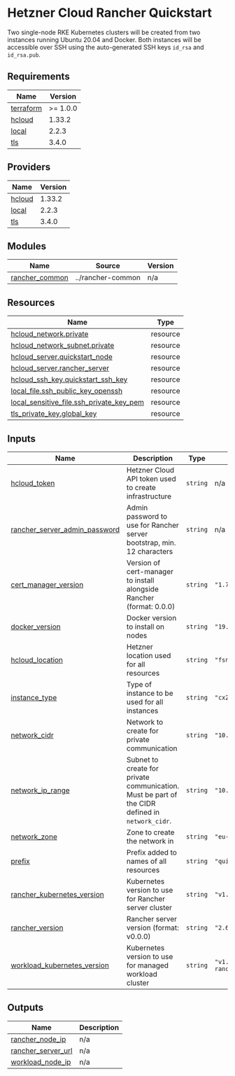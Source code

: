 # Hetzner Cloud Rancher Quickstart

Two single-node RKE Kubernetes clusters will be created from two instances running Ubuntu 20.04 and Docker.
Both instances will be accessible over SSH using the auto-generated SSH keys `id_rsa` and `id_rsa.pub`.

<!-- BEGIN_TF_DOCS -->
## Requirements

| Name | Version |
|------|---------|
| <a name="requirement_terraform"></a> [terraform](#requirement\_terraform) | >= 1.0.0 |
| <a name="requirement_hcloud"></a> [hcloud](#requirement\_hcloud) | 1.33.2 |
| <a name="requirement_local"></a> [local](#requirement\_local) | 2.2.3 |
| <a name="requirement_tls"></a> [tls](#requirement\_tls) | 3.4.0 |

## Providers

| Name | Version |
|------|---------|
| <a name="provider_hcloud"></a> [hcloud](#provider\_hcloud) | 1.33.2 |
| <a name="provider_local"></a> [local](#provider\_local) | 2.2.3 |
| <a name="provider_tls"></a> [tls](#provider\_tls) | 3.4.0 |

## Modules

| Name | Source | Version |
|------|--------|---------|
| <a name="module_rancher_common"></a> [rancher\_common](#module\_rancher\_common) | ../rancher-common | n/a |

## Resources

| Name | Type |
|------|------|
| [hcloud_network.private](https://registry.terraform.io/providers/hetznercloud/hcloud/1.33.2/docs/resources/network) | resource |
| [hcloud_network_subnet.private](https://registry.terraform.io/providers/hetznercloud/hcloud/1.33.2/docs/resources/network_subnet) | resource |
| [hcloud_server.quickstart_node](https://registry.terraform.io/providers/hetznercloud/hcloud/1.33.2/docs/resources/server) | resource |
| [hcloud_server.rancher_server](https://registry.terraform.io/providers/hetznercloud/hcloud/1.33.2/docs/resources/server) | resource |
| [hcloud_ssh_key.quickstart_ssh_key](https://registry.terraform.io/providers/hetznercloud/hcloud/1.33.2/docs/resources/ssh_key) | resource |
| [local_file.ssh_public_key_openssh](https://registry.terraform.io/providers/hashicorp/local/2.2.3/docs/resources/file) | resource |
| [local_sensitive_file.ssh_private_key_pem](https://registry.terraform.io/providers/hashicorp/local/2.2.3/docs/resources/sensitive_file) | resource |
| [tls_private_key.global_key](https://registry.terraform.io/providers/hashicorp/tls/3.4.0/docs/resources/private_key) | resource |

## Inputs

| Name | Description | Type | Default | Required |
|------|-------------|------|---------|:--------:|
| <a name="input_hcloud_token"></a> [hcloud\_token](#input\_hcloud\_token) | Hetzner Cloud API token used to create infrastructure | `string` | n/a | yes |
| <a name="input_rancher_server_admin_password"></a> [rancher\_server\_admin\_password](#input\_rancher\_server\_admin\_password) | Admin password to use for Rancher server bootstrap, min. 12 characters | `string` | n/a | yes |
| <a name="input_cert_manager_version"></a> [cert\_manager\_version](#input\_cert\_manager\_version) | Version of cert-manager to install alongside Rancher (format: 0.0.0) | `string` | `"1.7.1"` | no |
| <a name="input_docker_version"></a> [docker\_version](#input\_docker\_version) | Docker version to install on nodes | `string` | `"19.03"` | no |
| <a name="input_hcloud_location"></a> [hcloud\_location](#input\_hcloud\_location) | Hetzner location used for all resources | `string` | `"fsn1"` | no |
| <a name="input_instance_type"></a> [instance\_type](#input\_instance\_type) | Type of instance to be used for all instances | `string` | `"cx21"` | no |
| <a name="input_network_cidr"></a> [network\_cidr](#input\_network\_cidr) | Network to create for private communication | `string` | `"10.0.0.0/8"` | no |
| <a name="input_network_ip_range"></a> [network\_ip\_range](#input\_network\_ip\_range) | Subnet to create for private communication. Must be part of the CIDR defined in `network_cidr`. | `string` | `"10.0.1.0/24"` | no |
| <a name="input_network_zone"></a> [network\_zone](#input\_network\_zone) | Zone to create the network in | `string` | `"eu-central"` | no |
| <a name="input_prefix"></a> [prefix](#input\_prefix) | Prefix added to names of all resources | `string` | `"quickstart"` | no |
| <a name="input_rancher_kubernetes_version"></a> [rancher\_kubernetes\_version](#input\_rancher\_kubernetes\_version) | Kubernetes version to use for Rancher server cluster | `string` | `"v1.22.9+k3s1"` | no |
| <a name="input_rancher_version"></a> [rancher\_version](#input\_rancher\_version) | Rancher server version (format: v0.0.0) | `string` | `"2.6.6"` | no |
| <a name="input_workload_kubernetes_version"></a> [workload\_kubernetes\_version](#input\_workload\_kubernetes\_version) | Kubernetes version to use for managed workload cluster | `string` | `"v1.22.9-rancher1-1"` | no |

## Outputs

| Name | Description |
|------|-------------|
| <a name="output_rancher_node_ip"></a> [rancher\_node\_ip](#output\_rancher\_node\_ip) | n/a |
| <a name="output_rancher_server_url"></a> [rancher\_server\_url](#output\_rancher\_server\_url) | n/a |
| <a name="output_workload_node_ip"></a> [workload\_node\_ip](#output\_workload\_node\_ip) | n/a |
<!-- END_TF_DOCS -->

